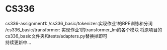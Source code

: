 # CS336
cs336-assignment1:
/cs336_basic/tokenizer:实现作业1的BPE训练和分词<br>
/cs336_basic/transformer: 实现作业1的transformer_lm的各个模块
将原项目的cs336_basic文件夹和tests/adapters.py替换掉即可<br>
持续更新中...
